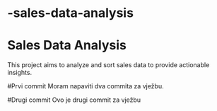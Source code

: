 # -sales-data-analysis
# Sales Data Analysis
This project aims to analyze and sort sales data to provide actionable insights. 

#Prvi commit
Moram napaviti dva commita za vježbu.

#Drugi commit
Ovo je drugi commit za vježbu

